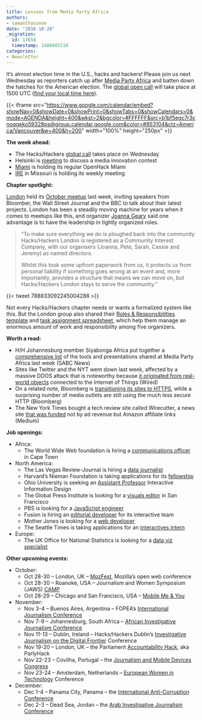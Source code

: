 ```yaml
---
title: Lessons from Media Party Africa
authors:
- samanthasunne
date: "2016-10-28"
_migration:
  id: 17658
  timestamp: 1486602218
categories:
- Newsletter
---
```


It&#8217;s almost election time in the U.S., hacks and hackers! Please join us next Wednesday as reporters catch up after [Media Party Africa][1] and batten down the hatches for the American election. The [global open call][2] will take place at 1500 UTC ([find your local time here][3]).

{{< iframe src="https://www.google.com/calendar/embed?showNav=0&showDate=0&showPrint=0&showTabs=0&showCalendars=0&mode=AGENDA&height=400&wkst=2&bgcolor=#FFFFFF&src=b1bf5egc7r3cnoqgeko59328ps@group.calendar.google.com&color=#853104&ctz=America/Vancouver&w=400&h=200" width="100%" height="250px" >}}

**The week ahead:**

  * The Hacks/Hackers [global call][2] takes place on Wednesday
  * Helsinki is [meeting][4] to discuss a media innovation contest
  * [Miami][5] is holding its regular OpenHack Miami
  * [IRE][6] in Missouri is holding its weekly meeting

**Chapter spotlight:**

[London][7] held its [October meetup][8] last week, inviting speakers from Bloomber, the Wall Street Journal and the BBC to talk about their latest projects. London has been a steadily moving machine for years when it comes to meetups like this, and organizer [Joanna Geary][9] said one advantage is to have the leadership in tightly organized roles.

> &#8220;To make sure everything we do is ploughed back into the community Hacks/Hackers London is registered as a Community Interest Company, with our organisers (Joanna, Pete, Sarah, Cassie and Jeremy) as named directors.
> 
> Whilst this took some upfront paperwork from us, it protects us from personal liability if something goes wrong at an event and, more importantly, provides a structure that means we can move on, but Hacks/Hackers London stays to serve the community.&#8221;

{{< tweet 788833092245004288 >}}

Not every Hacks/Hackers chapter needs or wants a formalized system like this. But the London group also shared their [Roles & Responsibilities template][10] and [task assignment spreadsheet][11], which help them manage an enormous amount of work and responsibility among five organizers.

**Worth a read:**

  * H/H Johannesburg member Siyabonga Africa put together a [comprehensive list][12] of the tools and presentations shared at Media Party Africa last week (SABC News)
  * Sites like Twitter and the NYT went down last week, affected by a massive DDOS attack that is noteworthy because [it originated from real-world objects][13] connected to the Internet of Things (Wired)
  * On a related note, Bloomberg is [transitioning its sites to HTTPS][14], while a surprising number of media outlets are still using the much less secure HTTP (Bloomberg)
  * The New York Times bought a tech review site called Wirecutter, a news site [that was funded][15] not by ad revenue but Amazon affiliate links (Medium)

**Job openings:**

  * Africa: 
      * The World Wide Web foundation is hiring a [communications officer][16] in Cape Town
  * North America: 
      * The Las Vegas Review-Journal is hiring a [data journalist][17]
      * Harvard&#8217;s Nieman Foundation is taking applications for its [fellowship][18]
      * Ohio University is seeking an [Assistant Professor][19] Interactive Information Design
      * The Global Press Institute is looking for a [visuals editor][20] in San Francisco
      * PBS is looking for a [JavaScript engineer][21]
      * Fusion is hiring an [editorial developer][22] for its interactive team
      * Mother Jones is looking for a [web developer][23]
      * The Seattle Times is taking applications for an [interactives intern][24]
  * Europe: 
      * The UK Office for National Statistics is looking for a [data viz specialist][25]

**Other upcoming events:**

  * October: 
      * Oct 28-30 &#8211; London, UK &#8211; [MozFest][26], Mozilla&#8217;s open web conference
      * Oct 28-30 &#8211; Roanoke, USA &#8211; Journalism and Women Symposium (JAWS) [CAMP][27]
      * Oct 28-29 &#8211; Chicago and San Francisco, USA &#8211; [Mobile Me & You][28]
  * November: 
      * Nov 3-4 &#8211; Buenos Aires, Argentina &#8211; FOPEA&#8217;s [International Journalism Conference][29]
      * Nov 7-9 &#8211; Johannesburg, South Africa &#8211; [African Investigative Journalism Conference][30]
      * Nov 11-13 &#8211; Dublin, Ireland &#8211; Hacks/Hackers Dublin&#8217;s [Investigative Journalism on the Digital Frontier][31] Conference
      * Nov 19-20 &#8211; London, UK &#8211; the Parliament [Accountability Hack][32], aka ParlyHack
      * Nov 22-23 &#8211; Covilha, Portugal &#8211; the [Journalism and Mobile Devices Congress][33]
      * Nov 23-24 &#8211; Amsterdam, Netherlands &#8211; [European Women in Technology][34] Conference
  * December: 
      * Dec 1-4 &#8211; Panama City, Panama &#8211; the [International Anti-Corruption Conference][35]
      * Dec 2-3 &#8211; Dead Sea, Jordan &#8211; the [Arab Investigative Journalism Conference][36]

 [1]: https://mediaparty.codeforafrica.org/
 [2]: http://hackshackers.com/resources/global-open-call/
 [3]: http://www.timeanddate.com/worldclock/fixedtime.html?msg=H%2FH+global+call+November+2016&iso=20161101T10&p1=178&am=30
 [4]: http://www.meetup.com/HHHelsinki/events/235037561/
 [5]: http://www.meetup.com/Hacks-Hackers-Miami/
 [6]: http://www.meetup.com/hackshackersIRE/
 [7]: https://www.meetup.com/HacksHackersLondon/
 [8]: https://www.eventbrite.co.uk/e/hackshackers-london-october-meetup-tickets-28388663256#
 [9]: https://twitter.com/guardianjoanna
 [10]: /content-images/blog/2016/10/HacksHackersLondonMeetupRolesResponsibilities-Template.docx
 [11]: /content-images/blog/2016/10/Hacks2FHackers-London-Workback-Document-Template.xlsx
 [12]: https://docs.google.com/spreadsheets/d/1Xmkhz4kGlwYMcljqwRNH4aiPYoDwigdgaHpSrPouuCI/edit#gid=0
 [13]: https://www.wired.com/2016/10/internet-outage-ddos-dns-dyn/?mbid=social_twitter
 [14]: http://bloombergmediaforum.tumblr.com/post/152256960590/creating-a-safer-more-secure-web?utm_source=Daily+Lab+email+list&utm_campaign=a7727d3396-dailylabemail3&utm_medium=email&utm_term=0_d68264fd5e-a7727d3396-396065225
 [15]: https://15minutes.inthemorni.ng/the-nyt-buying-wirecutter-and-sweethome-is-so-much-more-amazing-than-you-think-d9c7a3d04482#.wvlgyvvb2
 [16]: http://webfoundation.org/about/jobs/
 [17]: http://ire.org/jobs/job/902/
 [18]: http://ire.org/jobs/job/903/
 [19]: http://snd.org/jobs/view/assistant-professor-interactive-information-design/
 [20]: http://www.careers.poynter.org/job/20504364/q-Editor-l-San%20Francisco%2C%20CA
 [21]: http://codepen.io/url/job/ZqBbKr
 [22]: https://careers-fusion.icims.com/jobs/1604/editorial-developer/job
 [23]: http://inn.us1.list-manage2.com/track/click?u=81670c9d1b5fbeba1c29f2865&id=a17bd0d6fb&e=d6ff5f9776
 [24]: https://rn22.ultipro.com/SEA1004/jobboard/JobDetails.aspx?__ID=*C08555A9C31E8CFB
 [25]: https://groups.google.com/forum/#!topic/data-vis-jobs/Cv2xStmetYc
 [26]: https://mozillafestival.org/
 [27]: http://www.jaws.org/annual-conference/
 [28]: http://www.mobileme-you.com/
 [29]: http://gijn.us5.list-manage.com/track/click?u=0212d7db984672e4fe5ac3daf&id=d7e6fda37c&e=819f761f16
 [30]: http://www.journalism.co.za/aijc/
 [31]: http://www.meetup.com/hacks-hackers-dublin/events/235157683/
 [32]: https://www.eventbrite.co.uk/e/accountability-hack-2016-tickets-28856127454?aff=efbevent
 [33]: http://ijnet.org/en/opportunities/conference-focuses-mobile-journalism-portugal
 [34]: http://www.europeanwomenintech.com/#!register/z49gr
 [35]: http://16iacc.org/
 [36]: http://en.arij.net/